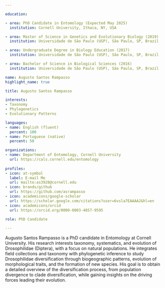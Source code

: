```yaml
---

education:

- area: PhD Candidate in Entomology (Expected May 2025)
  institution: Cornell University, Ithaca, NY, USA

- area: Master of Science in Genetics and Evolutionary Biology (2019)
  institution: Universidade de São Paulo (USP), São Paulo, SP, Brazil

- area: Undergraduate Degree in Biology Education (2017)
  institution: Universidade de São Paulo (USP), São Paulo, SP, Brazil

- area: Bachelor of Science in Biological Sciences (2016)
  institution: Universidade de São Paulo (USP), São Paulo, SP, Brazil

name: Augusto Santos Rampasso
highlight_name: true

title: Augusto Santos Rampasso

interests:
- Taxonomy
- Phylogenetics
- Evolutionary Patterns

languages:
- name: English (fluent)
  percent: 100
- name: Portuguese (native)
  percent: 50

organizations:
- name: Department of Entomology, Cornell University
  url: https://cals.cornell.edu/entomology
  
profiles:
- icon: at-symbol
  label: E-mail Me
  url: mailto:as3928@cornell.edu
- icon: brands/github
  url: https://github.com/asrampasso
- icon: academicons/google-scholar
  url: https://scholar.google.com/citations?user=6vsla7EAAAAJ&hl=en
- icon: academicons/orcid
  url: https://orcid.org/0000-0003-4857-9595
  
role: PhD Candidate

---
```


Augusto Santos Rampasso is a PhD candidate in Entomology at Cornell University. His research interests taxonomy, systematics, and evolution of Drosophilidae (Diptera), with a focus on natural populations. He integrates field collections and taxonomy with phylogenetic inference to study Drosophilidae diversification through biogeographic patterns, evolution of morphological traits, and the formation of new species. His goal is to obtain a detailed overview of the diversification process, from population divergence to clade diversification, while gaining insights on the driving forces leading their evolution.
